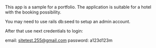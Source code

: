 
This app is a sample for a portfolio. The application is suitable for a hotel with the booking possibility.

You may need to use rails db:seed to setup an admin account.

After that use next credentials to login:

email: sitetest.255@gmail.com
password: a123d123m

